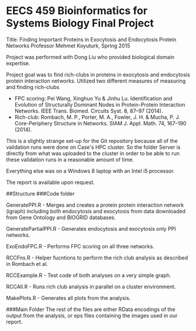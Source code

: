 # EECS 459 Bioinformatics for Systems Biology Final Project
Title: Finding Important Proteins in Exocytosis and Endocytosis Protein Networks
Professor Mehmet Koyuturk, Spring 2015 

Project was performed with Dong Liu who provided biological domain expertise.

Project goal was to find rich-clubs in proteins in exocytosis and endocytosis protein interaction networks. Utilized two different measures of measuring and finding rich-clubs 
* FPC scoring: 
	Pei Wang, Xinghuo Yu & Jinhu Lu. Identification and Evolution of Structurally Dominant Nodes in Protein-Protein Interaction Networks. IEEE Trans. Biomed. Circuits Syst. 8, 87–97 (2014).
* Rich-club: 
	Rombach, M. P., Porter, M. A., Fowler, J. H. & Mucha, P. J. Core-Periphery Structure in Networks. SIAM J. Appl. Math. 74, 167–190 (2014).

This is a slightly strange set-up for the Git repository because all of the validation runs were done on Case's HPC cluster.
So the folder Server is directly from what was uploaded to the cluster in order to be able to run these validation runs in a reasonable amount of time.

Everything else was on a Windows 8 laptop with an Intel i5 processor.

The report is available upon request.

##Structure 
###Code folder

GeneratePPI.R - Merges and creates a protein protein interaction network (igraph) including both endocytosis and exocytosis from data downloaded from Gene Ontology and BIOGRID databases.

GeneratePartialPPI.R -  Generates endocytosis and exocytosis only PPI networks.

ExoEndoFPC.R - Performs FPC scoring on all three networks.

RCCFns.R - Helper fucntions to perform the rich club analysis as described in Rombach et al.

RCCExample.R - Test code of both analyses on a very simple graph.

RCCAll.R - Runs rich club analysis in parallel on a cluster environment.

MakePlots.R - Generates all plots from the analysis.

###Main Folder
The rest of the files are either RData encodings of the output from the analysis, or eps files containing the images used in our report.




